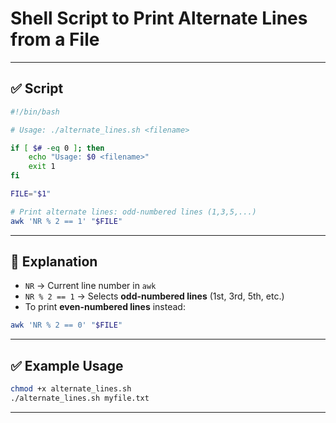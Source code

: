 # Shell Script to Print Alternate Lines from a File

---

## ✅ Script

```bash
#!/bin/bash

# Usage: ./alternate_lines.sh <filename>

if [ $# -eq 0 ]; then
    echo "Usage: $0 <filename>"
    exit 1
fi

FILE="$1"

# Print alternate lines: odd-numbered lines (1,3,5,...)
awk 'NR % 2 == 1' "$FILE"
```

---

## 📌 Explanation
- `NR` → Current line number in `awk`
- `NR % 2 == 1` → Selects **odd-numbered lines** (1st, 3rd, 5th, etc.)
- To print **even-numbered lines** instead:
```bash
awk 'NR % 2 == 0' "$FILE"
```

---

## ✅ Example Usage
```bash
chmod +x alternate_lines.sh
./alternate_lines.sh myfile.txt
```

---
